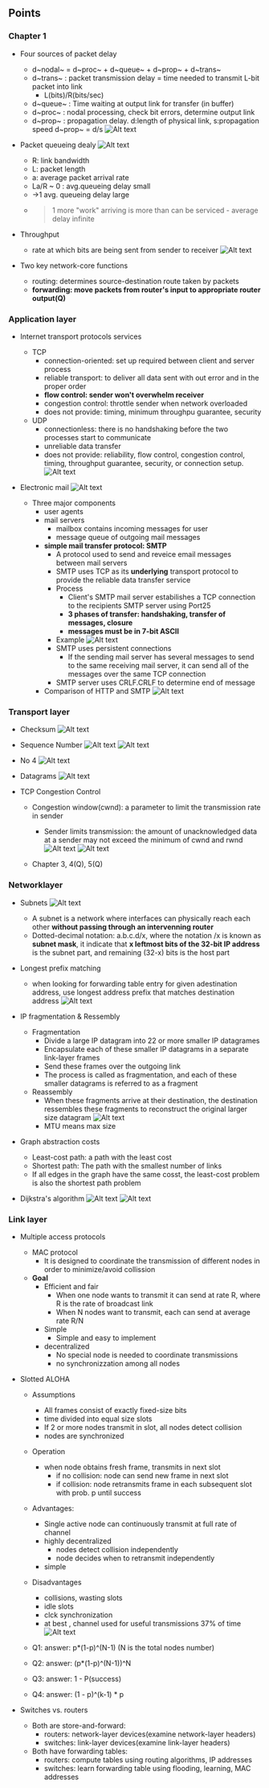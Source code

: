 ## Points

### Chapter 1

- Four sources of packet delay
    - d~nodal~ = d~proc~ + d~queue~ + d~prop~ + d~trans~
    - d~trans~ : packet transmission delay = time needed to transmit L-bit packet into link
        - L(bits)/R(bits/sec)
    - d~queue~ : Time waiting at output link for transfer (in buffer)
    - d~proc~ : nodal processing, check bit errors, determine output link
    - d~prop~ : propagation delay. d:length of physical link, s:propagation speed
    d~prop~ = d/s
    ![Alt text](image.png)

- Packet queueing dealy
![Alt text](image-1.png)
    - R: link bandwidth
    - L: packet length
    - a: average packet arrival rate
    - La/R ~ 0 : avg.queueing delay small
    - ->1 avg. queueing delay large
    - >1 more "work" arriving is more than can be serviced - average delay infinite

- Throughput
    - rate at which bits are being sent from sender to receiver
    ![Alt text](image-2.png)

- Two key network-core functions
    - routing: determines source-destination route taken by packets
    - **forwarding: move packets from router's input to appropriate router output(Q)**

### Application layer
- Internet transport protocols services
    - TCP
        - connection-oriented: set up required between client and server process
        - reliable transport: to deliver all data sent with out error and in the proper order
        - **flow control: sender won't overwhelm receiver**
        - congestion control: throttle sender when network overloaded
        - does not provide: timing, minimum throughpu guarantee, security
    - UDP
        - connectionless: there is no handshaking before the two processes start to communicate
        - unreliable data transfer
        - does not provide: reliability, flow control, congestion control, timing, throughput guarantee, security, or connection setup.
        ![Alt text](image-3.png)

- Electronic mail
![Alt text](image-4.png)
    - Three major components
        - user agents
        - mail servers
            - mailbox contains incoming messages for user
            - message queue of outgoing mail messages
        - **simple mail transfer protocol: SMTP**
            - A protocol used to send and reveice email messages between mail servers
            - SMTP uses TCP as its **underlying** transport protocol to provide the reliable data transfer service
            - Process
                - Client's SMTP mail server estabilishes a TCP connection to the recipients SMTP server using Port25
                - **3 phases of transfer: handshaking, transfer of messages, closure**
                - **messages must be in 7-bit ASCII**
            - Example
            ![Alt text](image-5.png)
            - SMTP uses persistent connections
                - If the sending mail server has several messages to send to the same receiving mail server, it can send all of the messages over the same TCP connection
            - SMTP server uses CRLF.CRLF to determine end of message
        - Comparison of HTTP and SMTP
        ![Alt text](image-6.png)

### Transport layer

- Checksum
![Alt text](image-7.png)

- Sequence Number
![Alt text](image-8.png)
![Alt text](image-19.png)
- No 4
![Alt text](image-9.png)
- Datagrams
![Alt text](image-10.png)

- TCP Congestion Control
    - Congestion window(cwnd): a parameter to limit the transmission rate in sender
        - Sender limits transmission: the amount of unacknowledged data at a sender may not exceed the minimum of cwnd and rwnd
        ![Alt text](image-17.png)
    ![Alt text](image-18.png)

    - Chapter 3, 4(Q), 5(Q)

### Networklayer

- Subnets
![Alt text](image-11.png)
    - A subnet is a network where interfaces can physically reach each other **without passing through an intervenning router**
    - Dotted-decimal notation: a.b.c.d/x, where the notation /x is known as **subnet mask**, it indicate that **x leftmost bits of the 32-bit IP address** is the subnet part, and remaining (32-x) bits is the host part

- Longest prefix matching
    - when looking for forwarding table entry for given adestination address, use longest address prefix that matches destination address
    ![Alt text](image-12.png)

- IP fragmentation & Ressembly
    - Fragmentation
        - Divide a large IP datagram into 22 or more smaller IP datagrames
        - Encapsulate each of these smaller IP datagrams in a separate link-layer frames
        - Send these frames over the outgoing link
        - The process is called as fragmentation, and each of these smaller datagrams is referred to as a fragment
    - Reassembly
        - When these fragments arrive at their destination, the destination ressembles these fragments to reconstruct the original larger size datagram
        ![Alt text](image-13.png)
        - MTU means max size 

- Graph abstraction costs
    - Least-cost path: a path with the least cost
    - Shortest path: The path with the smallest number of links
    - If all edges in the graph have the same cosst, the least-cost problem is also the shortest path problem

- Dijkstra's algorithm
![Alt text](image-16.png)
![Alt text](image-14.png)

### Link layer

- Multiple access protocols
    - MAC protocol
        - It is designed to coordinate the transmission of different nodes in order to minimize/avoid collission
    - **Goal**
        - Efficient and fair
            - When one node wants to transmit it can send at rate R, where R is the rate of broadcast link
            - When N nodes want to transmit, each can send at average rate R/N
        - Simple
            - Simple and easy to implement
        - decentralized
            - No special node is needed to coordinate transmissions
            - no synchronizzation among all nodes

- Slotted ALOHA
    - Assumptions
        - All frames consist of exactly fixed-size bits
        - time divided into equal size slots
        - If 2 or more nodes transmit in slot, all nodes detect collision
        - nodes are synchronized
    - Operation
        - when node obtains fresh frame, transmits in next slot
            - if no collision: node can send new frame in next slot
            - if collision: node retransmits frame in each subsequent slot with prob. p until success
    
    - Advantages:
        - Single active node can continuously transmit at full rate of channel
        - highly decentralized
            - nodes detect collision independently
            - node decides when to retransmit independently
        - simple
    - Disadvantages
        - collisions, wasting slots
        - idle slots
        - clck synchronization
        - at best , channel used for useful transmissions 37% of time
    ![Alt text](image-15.png)
    - Q1: answer: p*(1-p)^(N-1) (N is the total nodes number)
    - Q2: answer: (p*(1-p)^(N-1))^N
    - Q3: answer: 1 - P(success)
    - Q4: answer:  (1 - p)^(k-1) * p

- Switches vs. routers
    - Both are store-and-forward:
        - routers: network-layer devices(examine network-layer headers)
        - switches: link-layer devices(examine link-layer headers)
    - Both have forwarding tables:
        - routers: compute tables using routing algorithms, IP addresses
        - switches: learn forwarding table using flooding, learning, MAC addresses



